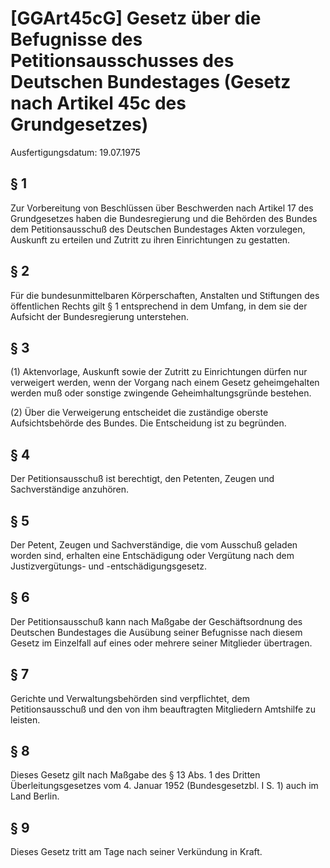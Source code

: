 # [GGArt45cG] Gesetz über die Befugnisse des Petitionsausschusses des Deutschen Bundestages  (Gesetz nach Artikel 45c des Grundgesetzes)

Ausfertigungsdatum: 19.07.1975

 

## § 1

Zur Vorbereitung von Beschlüssen über Beschwerden nach Artikel 17 des Grundgesetzes haben die Bundesregierung und die Behörden des Bundes dem Petitionsausschuß des Deutschen Bundestages Akten vorzulegen, Auskunft zu erteilen und Zutritt zu ihren Einrichtungen zu gestatten.


## § 2

Für die bundesunmittelbaren Körperschaften, Anstalten und Stiftungen des öffentlichen Rechts gilt § 1 entsprechend in dem Umfang, in dem sie der Aufsicht der Bundesregierung unterstehen.


## § 3

(1) Aktenvorlage, Auskunft sowie der Zutritt zu Einrichtungen dürfen nur verweigert werden, wenn der Vorgang nach einem Gesetz geheimgehalten werden muß oder sonstige zwingende Geheimhaltungsgründe bestehen.

(2) Über die Verweigerung entscheidet die zuständige oberste Aufsichtsbehörde des Bundes. Die Entscheidung ist zu begründen.


## § 4

Der Petitionsausschuß ist berechtigt, den Petenten, Zeugen und Sachverständige anzuhören.


## § 5

Der Petent, Zeugen und Sachverständige, die vom Ausschuß geladen worden sind, erhalten eine Entschädigung oder Vergütung nach dem Justizvergütungs- und -entschädigungsgesetz.


## § 6

Der Petitionsausschuß kann nach Maßgabe der Geschäftsordnung des Deutschen Bundestages die Ausübung seiner Befugnisse nach diesem Gesetz im Einzelfall auf eines oder mehrere seiner Mitglieder übertragen.


## § 7

Gerichte und Verwaltungsbehörden sind verpflichtet, dem Petitionsausschuß und den von ihm beauftragten Mitgliedern Amtshilfe zu leisten.


## § 8

Dieses Gesetz gilt nach Maßgabe des § 13 Abs. 1 des Dritten Überleitungsgesetzes vom 4. Januar 1952 (Bundesgesetzbl. I S. 1) auch im Land Berlin.


## § 9

Dieses Gesetz tritt am Tage nach seiner Verkündung in Kraft.

